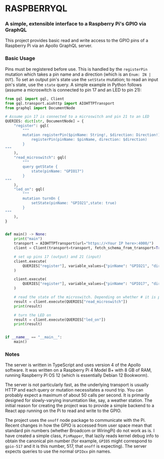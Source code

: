 # RASPBERRYQL #
### A simple, extensible interface to a Raspberry Pi's GPIO via GraphQL ###

This project provides basic read and write access to the GPIO pins of a Raspberry Pi via an Apollo GraphQL server.

### Basic Usage ###
Pins must be registered before use. This is handled by the `registerPin` mutation which takes a pin name and a direction (which is an `Enum: IN | OUT`). To set an output pin's state use the `setState` mutation; to read an input pin's state, use the `state` query. A simple example in Python follows (assume a microswitch is connected to pin 17 and an LED to pin 21):

```python
from gql import gql, Client
from gql.transport.aiohttp import AIOHTTPTransport
from graphql import DocumentNode

# Assume pin 17 is connected to a microswitch and pin 21 to an LED
QUERIES: dict[str, DocumentNode] = {
    "register": gql(
        """
        mutation registerPin($pinName: String!, $direction: Direction!) {
            registerPin(pinName: $pinName, direction: $direction)
        }
"""
    ),
    "read_microswitch": gql(
        """
        query getState {
            state(pinName: "GPIO17")
        }
"""
    ),
    "led_on": gql(
        """
        mutation turnOn {
            setState(pinName: "GPIO21",state: true)
        }
"""
    ),
}


def main() -> None:
    print("main")
    transport = AIOHTTPTransport(url="https://<Your IP here>:4000/")
    client = Client(transport=transport, fetch_schema_from_transport=True)

    # set up pins 17 (output) and 21 (input)
    client.execute(
        QUERIES["register"], variable_values={"pinName": "GPIO21", "direction": "OUT"}
    )

    client.execute(
        QUERIES["register"], variable_values={"pinName": "GPIO17", "direction": "IN"}
    )

    # read the state of the microswitch. Depending on whether # it is pulled up or down, True and False will represent open and closed (or vice versa) 
    result = client.execute(QUERIES["read_microswitch"])
    print(result)

    # turn the LED on
    result = client.execute(QUERIES["led_on"])
    print(result)


if __name__ == "__main__":
    main()
```

### Notes ###

The server is written in TypeScript and uses version 4 of the Apollo software. It was written on a Raspberry Pi 4 Model B+ with 8 GB of RAM, running Raspberry Pi OS 12 (which is essentially Debian 12 Bookworm).

The server is not particularly fast, as the underlying transport is usually HTTP and each query or mutation necessitates a round trip. You can probably expect a maximum of about 50 calls per second. It is primarily designed for slowly-varying insrumtation like, say, a weather station. The initial reason for creating the project was to provide a simple backend to a React app running on the Pi to read and write to the GPIO.

The project uses the `onoff` node package to communicate with the Pi. Recent changes in how the GPIO is accessed from user space mean that standard pin numbers (whether Broadcom or WiringPi) do not work as is. I have created a simple class, `PinMapper`, that lazily reads kernel debug info to obtain the canonical pin number (for example, `GPIO5` might correspond to `gpio-517` and it is this number, 517, that `onoff` is expecting). The server expects queries to use the normal `GPIOxx` pin names.
